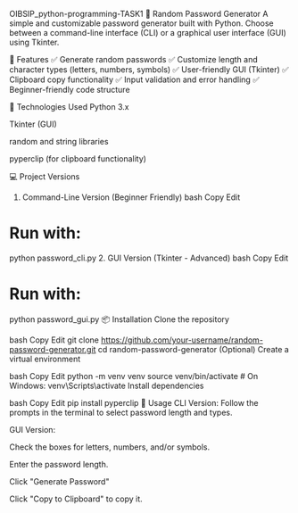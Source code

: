 OIBSIP_python-programming-TASK1
🔐 Random Password Generator
A simple and customizable password generator built with Python. Choose between a command-line interface (CLI) or a graphical user interface (GUI) using Tkinter.

📌 Features
✅ Generate random passwords
✅ Customize length and character types (letters, numbers, symbols)
✅ User-friendly GUI (Tkinter)
✅ Clipboard copy functionality
✅ Input validation and error handling
✅ Beginner-friendly code structure

🧰 Technologies Used
Python 3.x

Tkinter (GUI)

random and string libraries

pyperclip (for clipboard functionality)

💻 Project Versions
1. Command-Line Version (Beginner Friendly)
bash
Copy
Edit
# Run with:
python password_cli.py
2. GUI Version (Tkinter - Advanced)
bash
Copy
Edit
# Run with:
python password_gui.py
📦 Installation
Clone the repository

bash
Copy
Edit
git clone https://github.com/your-username/random-password-generator.git
cd random-password-generator
(Optional) Create a virtual environment

bash
Copy
Edit
python -m venv venv
source venv/bin/activate  # On Windows: venv\Scripts\activate
Install dependencies

bash
Copy
Edit
pip install pyperclip
🚀 Usage
CLI Version: Follow the prompts in the terminal to select password length and types.

GUI Version:

Check the boxes for letters, numbers, and/or symbols.

Enter the password length.

Click "Generate Password"

Click "Copy to Clipboard" to copy it.

